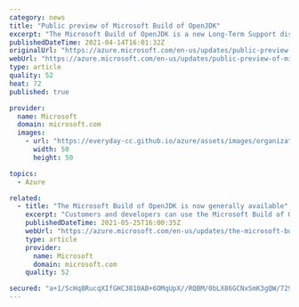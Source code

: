 ```yaml
---
category: news
title: "Public preview of Microsoft Build of OpenJDK"
excerpt: "The Microsoft Build of OpenJDK is a new Long-Term Support distribution of OpenJDK for your Java workloads, in the cloud and everywhere else."
publishedDateTime: 2021-04-14T16:01:32Z
originalUrl: "https://azure.microsoft.com/en-us/updates/public-preview-of-microsoft-build-of-openjdk/"
webUrl: "https://azure.microsoft.com/en-us/updates/public-preview-of-microsoft-build-of-openjdk/"
type: article
quality: 52
heat: 72
published: true

provider:
  name: Microsoft
  domain: microsoft.com
  images:
    - url: "https://everyday-cc.github.io/azure/assets/images/organizations/microsoft.com-50x50.jpg"
      width: 50
      height: 50

topics:
  - Azure

related:
  - title: "The Microsoft Build of OpenJDK is now generally available"
    excerpt: "Customers and developers can use the Microsoft Build of OpenJDK to build their Java applications, and commercial support is available for applications running on Azure and Azure Stack."
    publishedDateTime: 2021-05-25T16:00:35Z
    webUrl: "https://azure.microsoft.com/en-us/updates/the-microsoft-build-of-openjdk-is-now-generally-available/"
    type: article
    provider:
      name: Microsoft
      domain: microsoft.com
    quality: 52

secured: "a+1/ScHq8RucqXIfGHC3810AB+6OMqUpX//RQBM/0bLX86GCNxSmK3gQW/729Xd839NEd2CAykhhApCu+U0XHd3o73yhEr25zcg5x8qmlsAczMqBTDL3by6J1qpLeIk9tqOdzejV0WD81W/QOG2wCq8cudAQPZtFexdr7/taIUWY35rVsQjPBuxollFYdF5cW6H2OendMbqsE9P304IUGlyo+57+pzRVewrhzhFU+uopFztWsI2Cy32rLSJ7uvO9L8NZYO3MAJkHBKbTI7Zi/OsM89mk3Y+KYdtrXplhkCVrwL9vUS1QGYHXXceed+0pq+8KizpkpEv56AZzsyTHIQuvWr0JEDGx0NgovdZxIQQ=;/JmXjkW/X0tv+lU9UFnTZQ=="
---
```


